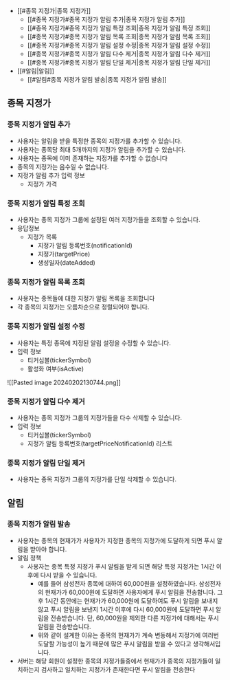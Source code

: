 - [[#종목 지정가|종목 지정가]]
	- [[#종목 지정가#종목 지정가 알림 추가|종목 지정가 알림 추가]]
	- [[#종목 지정가#종목 지정가 알림 특정 조회|종목 지정가 알림 특정 조회]]
	- [[#종목 지정가#종목 지정가 알림 목록 조회|종목 지정가 알림 목록 조회]]
	- [[#종목 지정가#종목 지정가 알림 설정 수정|종목 지정가 알림 설정 수정]]
	- [[#종목 지정가#종목 지정가 알림 다수 제거|종목 지정가 알림 다수 제거]]
	- [[#종목 지정가#종목 지정가 알림 단일 제거|종목 지정가 알림 단일 제거]]
- [[#알림|알림]]
	- [[#알림#종목 지정가 알림 발송|종목 지정가 알림 발송]]

## 종목 지정가
### 종목 지정가 알림 추가
- 사용자는 알림을 받을 특정한 종목의 지정가를 추가할 수 있습니다. 
- 사용자는 종목당 최대 5개까지의 지정가 알림을 추가할 수 있습니다.
- 사용자는 종목에 이미  존재하는 지정가를 추가할 수 없습니다 
- 종목의 지정가는 음수일 수 없습니다.
- 지정가 알림 추가 입력 정보
	- 지정가 가격

### 종목 지정가 알림 특정 조회
- 사용자는 종목 지정가 그룹에 설정된 여러 지정가들을 조회할 수 있습니다.
- 응답정보
	- 지정가 목록
		- 지정가 알림 등록번호(notificationId)
		- 지정가(targetPrice)
		- 생성일자(dateAdded)

### 종목 지정가 알림 목록 조회
- 사용자는 종목들에 대한 지정가 알림 목록을 조회합니다
- 각 종목의 지정가는 오름차순으로 정렬되어야 합니다.


### 종목 지정가 알림 설정 수정
- 사용자는 특정 종목에 지정된 알림 설정을 수정할 수 있습니다.
- 입력 정보
	- 티커심볼(tickerSymbol)
	- 활성화 여부(isActive)

![[Pasted image 20240202130744.png]]


### 종목 지정가 알림 다수 제거
- 사용자는 종목 지정가 그룹의 지정가들을 다수 삭제할 수 있습니다.
- 입력 정보
	- 티커심볼(tickerSymbol)
	- 지정가 알림 등록번호(targetPriceNotificationId) 리스트

### 종목 지정가 알림 단일 제거
- 사용자는 종목 지정가 그룹의 지정가를 단일 삭제할 수 있습니다.


## 알림
### 종목 지정가 알림 발송
- 사용자는 종목의 현재가가 사용자가 지정한 종목의 지정가에 도달하게 되면 푸시 알림을 받아야 합니다.
- 알림 정책
	- 사용자는 종목 특정 지정가 푸시 알림을 받게 되면 해당 특정 지정가는 1시간 이후에 다시 받을 수 있습니다.
		- 예를 들어 삼성전자 종목에 대하여 60,000원을 설정하였습니다. 삼성전자의 현재가가 60,000원에 도달하면 사용자에게 푸시 알림을 전송합니다. 그후 1시간 동안에는 현재가가 60,000원에 도달하여도 푸시 알림을 보내지 않고 푸시 알림을 보낸지 1시간 이후에 다시 60,000원에 도달하면 푸시 알림을 전송받습니다. 단, 60,000원을 제외한 다른 지정가에 대해서는 푸시 알림을 전송받습니다.
		- 위와 같이 설계한 이유는 종목의 현재가가 계속 변동해서 지정가에 여러번 도달할 가능성이 높기 때문에 많은 푸시 알림을 받을 수 있다고 생각해서입니다.
- 서버는 해당 회원이 설정한 종목의 지정가들중에서 현재가가 종목의 지정가들이 일치하는지 검사하고 일치하는 지정가가 존재한다면 푸시 알림을 전송한다
